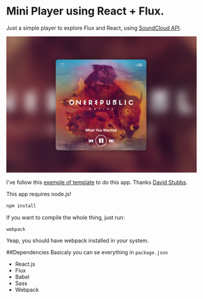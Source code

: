 # Mini Player using React + Flux.
Just a simple player to explore Flux and React, using [SoundCloud API](https://developers.soundcloud.com/).

 ![App screenshot](screen.png)

I've follow this [exemple of template](https://www.behance.net/gallery/Rdio-Music-Player-Concept/8885567) to do this app. Thanks [David Stubbs](https://www.behance.net/davekilljoy).

This app requires node.js!

```javascript
npm install
```

If you want to compile the whole thing, just run:

```javascript
webpack
```

Yeap, you should have webpack installed in your system.

##Dependencies
Basicaly you can se everything in `package.json`

- React.js
- Flux
- Babel
- Sass
- Webpack
